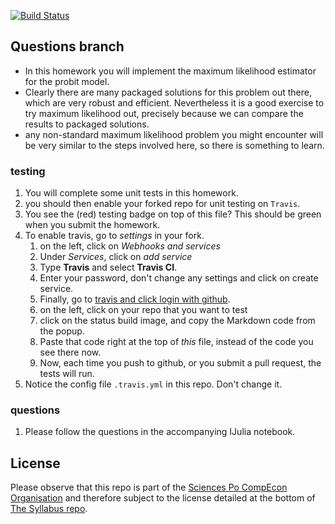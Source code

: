 


[![Build Status](https://travis-ci.org/ScPo-CompEcon/HW-unconstrained.svg?branch=master)](https://travis-ci.org/ScPo-CompEcon/HW-unconstrained)


## Questions branch

* In this homework you will implement the maximum likelihood estimator for the probit model.
* Clearly there are many packaged solutions for this problem out there, which are very robust and efficient. Nevertheless it is a good exercise to try maximum likelihood out, precisely because we can compare the results to packaged solutions.
* any non-standard maximum likelihood problem you might encounter will be very similar to the steps involved here, so there is something to learn.

### testing

1. You will complete some unit tests in this homework.
1. you should then enable your forked repo for unit testing on `Travis`.
1. You see the (red) testing badge on top of this file? This should be green when you submit the homework.
1. To enable travis, go to *settings* in your fork.
	1. on the left, click on *Webhooks and services*
	1. Under *Services*, click on *add service*
	1. Type **Travis** and select **Travis CI**.
	1. Enter your password, don't change any settings and click on create service.
	1. Finally, go to [travis and click login with github](https://travis-ci.org).
	1. on the left, click on your repo that you want to test
	1. click on the status build image, and copy the Markdown code from the popup.
	1. Paste that code right at the top of *this* file, instead of the code you see there now. 
	1. Now, each time you push to github, or you submit a pull request, the tests will run.
1. Notice the config file `.travis.yml` in this repo. Don't change it.


### questions

1. Please follow the questions in the accompanying IJulia notebook.


## License

Please observe that this repo is part of the [Sciences Po CompEcon Organisation](https://github.com/ScPo-CompEcon) and therefore subject to the license detailed at the bottom of [The Syllabus repo](https://github.com/ScPo-CompEcon/Syllabus).
